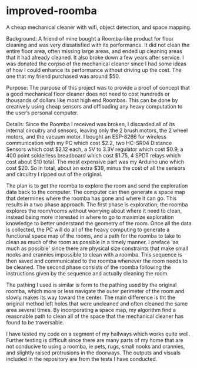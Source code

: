 # improved-roomba
A cheap mechanical cleaner with wifi, object detection, and space mapping.

Background:
A friend of mine bought a Roomba-like product for floor cleaning and was very dissatisfied with its performance. 
It did not clean the entire floor area, often missing large areas, and ended up cleaning areas that it had already cleaned. 
It also broke down a few years after service. I was donated the corpse of the mechanical cleaner since I had some ideas of how 
I could enhance its performance without driving up the cost. The one that my friend purchased was around $50. 

Purpose:
The purpose of this project was to provide a proof of concept that a good mechanical floor cleaner does not need to cost hundreds
or thousands of dollars like most high end Roombas. This can be done by creatively using cheap sensors and offloading any heavy
computation to the user’s personal computer. 

Details:
Since the Roomba I received was broken, I discarded all of its internal circuitry and sensors, leaving only the 2 brush motors,
the 2 wheel motors, and the vacuum motor. I bought an ESP-8266 for wireless communication with my PC which cost $2.2, 
two HC-SR04 Distance Sensors which cost $2.12 each, a 5V to 3.3V regulator which cost $0.9, a 400 point solderless breadboard which
cost $1.75, 4 SPDT relays which cost about $10 total. The most expensive part was my Arduino uno which cost $20. So in total, 
about an extra $39, minus the cost of all the sensors and circuitry I ripped out of the original. 

The plan is to get the roomba to explore the room and send the exploration data back to the computer. 
The computer can then generate a space map that determines where the roomba has gone and where it can go. 
This results in a two phase approach. The first phase is exploration; the roomba explores the room/rooms without worrying about where
it need to clean, instead being more interested in where to go to maximize exploration knowledge to better understand the geometry of the
room. Once all the data is collected, the PC will do all of the heavy computing to generate a functional space map of the rooms, and a
path for the roomba to take to clean as much of the room as possible in a timely manner. I preface 'as much as possible' since there
are physical size constraints that make small nooks and crannies impossible to clean with a roomba. This sequence is then saved and
communicated to the roomba whenever the room needs to be cleaned. The second phase consists of the roomba following the instructions
given by the sequence and actually cleaning the room. 

The pathing I used is similar is form to the pathing used by the original roomba, which more or less navigate the outer perimeter of the room 
and slowly makes its way toward the center. The main difference is tht the original method left holes that were uncleaned and often cleaned the
same area several times. By incorporating a space map, my algorithm find a reasonable path to clean all of the space that the mechanical 
cleaner has found to be traversable. 

I have tested my code on a segment of my hallways which works quite well. Further testing is difficult since there are many parts of
my home that are not conducive to using a roomba, ie pets, rugs, small nooks and crannies, and slightly raised protrusions in the doorways. 
The outputs and visuals included in the repository are from the tests I have conducted. 
